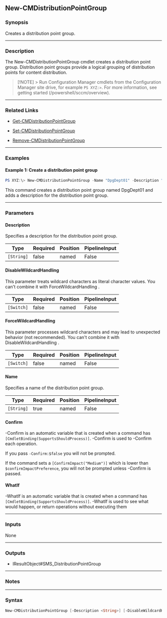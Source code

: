 New-CMDistributionPointGroup
----------------------------




### Synopsis
Creates a distribution point group.



---


### Description

The New-CMDistributionPointGroup cmdlet creates a distribution point group. Distribution point groups provide a logical grouping of distribution points for content distribution.



> [!NOTE] > Run Configuration Manager cmdlets from the Configuration Manager site drive, for example `PS XYZ:>`. For more information, see getting started (/powershell/sccm/overview).



---


### Related Links
* [Get-CMDistributionPointGroup](Get-CMDistributionPointGroup)



* [Set-CMDistributionPointGroup](Set-CMDistributionPointGroup)



* [Remove-CMDistributionPointGroup](Remove-CMDistributionPointGroup)





---


### Examples
#### Example 1: Create a distribution point group
```PowerShell
PS XYZ:\> New-CMDistributionPointGroup -Name "DpgDept01" -Description "Western region"
```
This command creates a distribution point group named DpgDept01 and adds a description for the distribution point group.


---


### Parameters
#### **Description**

Specifies a description for the distribution point group.






|Type      |Required|Position|PipelineInput|
|----------|--------|--------|-------------|
|`[String]`|false   |named   |False        |



#### **DisableWildcardHandling**

This parameter treats wildcard characters as literal character values. You can't combine it with ForceWildcardHandling .






|Type      |Required|Position|PipelineInput|
|----------|--------|--------|-------------|
|`[Switch]`|false   |named   |False        |



#### **ForceWildcardHandling**

This parameter processes wildcard characters and may lead to unexpected behavior (not recommended). You can't combine it with DisableWildcardHandling .






|Type      |Required|Position|PipelineInput|
|----------|--------|--------|-------------|
|`[Switch]`|false   |named   |False        |



#### **Name**

Specifies a name of the distribution point group.






|Type      |Required|Position|PipelineInput|
|----------|--------|--------|-------------|
|`[String]`|true    |named   |False        |



#### **Confirm**
-Confirm is an automatic variable that is created when a command has ```[CmdletBinding(SupportsShouldProcess)]```.
-Confirm is used to -Confirm each operation.

If you pass ```-Confirm:$false``` you will not be prompted.


If the command sets a ```[ConfirmImpact("Medium")]``` which is lower than ```$confirmImpactPreference```, you will not be prompted unless -Confirm is passed.

#### **WhatIf**
-WhatIf is an automatic variable that is created when a command has ```[CmdletBinding(SupportsShouldProcess)]```.
-WhatIf is used to see what would happen, or return operations without executing them


---


### Inputs
None





---


### Outputs
* IResultObject#SMS_DistributionPointGroup






---


### Notes




---


### Syntax
```PowerShell
New-CMDistributionPointGroup [-Description <String>] [-DisableWildcardHandling] [-ForceWildcardHandling] -Name <String> [-Confirm] [-WhatIf] [<CommonParameters>]
```

